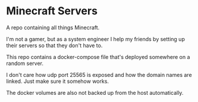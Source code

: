 # Minecraft Servers

A repo containing all things Minecraft.

I'm not a gamer, but as a system engineer I help my friends by setting up their servers so that they don't have to.

This repo contains a docker-compose file that's deployed somewhere on a random server.

I don't care how udp port 25565 is exposed and how the domain names are linked. Just make sure it somehow works.

The docker volumes are also not backed up from the host automatically.